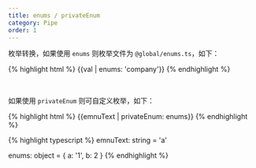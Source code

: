```yaml
---
title: enums / privateEnum
category: Pipe
order: 1
---
```


枚举转换，如果使用 `enums` 则枚举文件为 `@global/enums.ts`，如下：

{% highlight html %}
\{{val | enums: 'company'}}
{% endhighlight %}

<br>

如果使用 `privateEnum` 则可自定义枚举，如下：

{% highlight html %}
\{{emnuText | privateEnum: enums}}
{% endhighlight %}

{% highlight typescript %}
emnuText: string = 'a'

enums: object = {
  a: '1',
  b: 2
}
{% endhighlight %}

